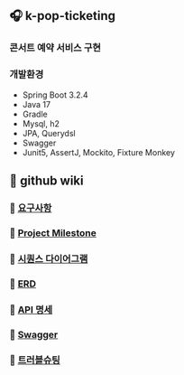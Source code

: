 ## 🎧 k-pop-ticketing

### 콘서트 예약 서비스 구현

### 개발환경
- Spring Boot 3.2.4
- Java 17
- Gradle
- Mysql, h2
- JPA, Querydsl
- Swagger
- Junit5, AssertJ, Mockito, Fixture Monkey

## 📌 github wiki
### 🔗 [요구사항](https://github.com/rlatmd0829/k-pop-ticketing/wiki)
### 🔗 [Project Milestone](https://github.com/users/rlatmd0829/projects/2)
### 🔗 [시퀀스 다이어그램](https://github.com/rlatmd0829/k-pop-ticketing/wiki/%EC%8B%9C%ED%80%80%EC%8A%A4-%EB%8B%A4%EC%9D%B4%EC%96%B4%EA%B7%B8%EB%9E%A8)
### 🔗 [ERD](https://github.com/rlatmd0829/k-pop-ticketing/wiki/ERD)
### 🔗 [API 명세](https://github.com/rlatmd0829/k-pop-ticketing/wiki/API-%EB%AA%85%EC%84%B8)
### 🔗 [Swagger](https://github.com/rlatmd0829/k-pop-ticketing/wiki/Swagger)
### 🔗 [트러블슈팅](https://github.com/rlatmd0829/k-pop-ticketing/wiki/%ED%8A%B8%EB%9F%AC%EB%B8%94-%EC%8A%88%ED%8C%85)

